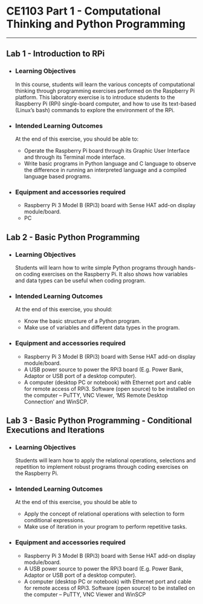 # **CE1103 Part 1 - Computational Thinking and Python Programming**
--- 

## **Lab 1 - Introduction to RPi**

* ### Learning Objectives
   In this course, students will learn the various concepts of computational thinking
through programming exercises performed on the Raspberry Pi platform. This
laboratory exercise is to introduce students to the Raspberry Pi (RPi) single-board
computer, and how to use its text-based (Linux’s bash) commands to explore the
environment of the RPi.


* ### Intended Learning Outcomes
    At the end of this exercise, you should be able to:

    * Operate the Raspberry Pi board through its Graphic User Interface and through its
    Terminal mode interface.
    * Write basic programs in Python language and C language to observe the difference
    in running an interpreted language and a compiled language based programs.


* ### Equipment and accessories required
    * Raspberry Pi 3 Model B (RPi3) board with Sense HAT add-on display module/board.
    * PC


## **Lab 2 - Basic Python Programming**

* ### Learning Objectives
    Students will learn how to write simple Python programs through hands-on coding exercises on the Raspberry Pi. It also shows how variables and data types can be useful when coding program.


* ### Intended Learning Outcomes
    At the end of this exercise, you should:
    * Know the basic structure of a Python program.
    * Make use of variables and different data types in the program.


* ### Equipment and accessories required
    * Raspberry Pi 3 Model B (RPi3) board with Sense HAT add-on display module/board.
    * A USB power source to power the RPi3 board (E.g. Power Bank, Adaptor or USB port of a desktop computer).
    * A computer (desktop PC or notebook) with Ethernet port and cable for remote access of RPi3. Software (open source) to be installed on the computer – PuTTY, VNC Viewer, ‘MS Remote Desktop Connection’ and WinSCP.

## **Lab 3 - Basic Python Programming - Conditional Executions and Iterations**

* ### Learning Objectives
    Students will learn how to apply the relational operations, selections and repetition to implement robust programs through coding exercises on the Raspberry Pi.

* ### Intended Learning Outcomes
    At the end of this exercise, you should be able to
    * Apply the concept of relational operations with selection to form conditional expressions.
    * Make use of iteration in your program to perform repetitive tasks.

* ### Equipment and accessories required
    * Raspberry Pi 3 Model B (RPi3) board with Sense HAT add-on display module/board.
    * A USB power source to power the RPi3 board (E.g. Power Bank, Adaptor or USB
    port of a desktop computer).
    * A computer (desktop PC or notebook) with Ethernet port and cable for remote
    access of RPi3. Software (open source) to be installed on the computer – PuTTY,
    VNC Viewer and WinSCP